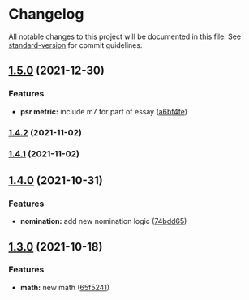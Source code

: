 # Changelog

All notable changes to this project will be documented in this file. See [standard-version](https://github.com/conventional-changelog/standard-version) for commit guidelines.

## [1.5.0](https://github.com/upgreat-readable/psr/compare/v1.4.0...v1.5.0) (2021-12-30)

### Features

-   **psr metric:** include m7 for part of essay ([a6bf4fe](https://github.com/upgreat-readable/psr/commit/a6bf4fe1618747da7b958a24d7302f86511eab1a))

### [1.4.2](https://github.com/upgreat-readable/psr/compare/v1.4.1...v1.4.2) (2021-11-02)

### [1.4.1](https://github.com/upgreat-readable/psr/compare/v1.4.0...v1.4.1) (2021-11-02)

## [1.4.0](https://github.com/upgreat-readable/psr/compare/v1.3.0...v1.4.0) (2021-10-31)

### Features

-   **nomination:** add new nomination logic ([74bdd65](https://github.com/upgreat-readable/psr/commit/74bdd65a76cdef7cc6043c4618d336909290e614))

## [1.3.0](https://github.com/upgreat-readable/psr/compare/v1.2.7...v1.3.0) (2021-10-18)

### Features

-   **math:** new math ([65f5241](https://github.com/upgreat-readable/psr/commit/65f52414b483a7b9560b57e1230c35de35acb14f))
